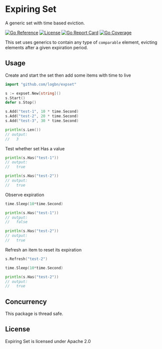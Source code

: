 # Expiring Set

A generic set with time based eviction.

[![Go Reference](https://godoc.org/github.com/logbn/expset?status.svg)](https://godoc.org/github.com/logbn/expset)
[![License](https://img.shields.io/badge/License-Apache_2.0-dd6600.svg)](https://opensource.org/licenses/Apache-2.0)
[![Go Report Card](https://goreportcard.com/badge/github.com/logbn/expset?4)](https://goreportcard.com/report/github.com/logbn/expset)
[![Go Coverage](https://github.com/logbn/expset/wiki/coverage.svg)](https://raw.githack.com/wiki/logbn/expset/coverage.html)

This set uses generics to contain any type of `comparable` element, evicting elements after a given expiration period.

## Usage

Create and start the set then add some items with time to live

```go
import "github.com/logbn/expset"

s := expset.New[string]()
s.Start()
defer s.Stop()

s.Add("test-1", 10 * time.Second)
s.Add("test-2", 20 * time.Second)
s.Add("test-3", 30 * time.Second)

println(s.Len())
// output:
//   3
```

Test whether set Has a value

```go
println(s.Has("test-1"))
// output:
//   true

println(s.Has("test-2"))
// output:
//   true
```

Observe expiration

```go
time.Sleep(10*time.Second)

println(s.Has("test-1"))
// output:
//   false

println(s.Has("test-2"))
// output:
//   true
```

Refresh an item to reset its expiration

```go
s.Refresh("test-2")

time.Sleep(10*time.Second)

println(s.Has("test-2"))
// output:
//   true
```

## Concurrency

This package is thread safe.

## License

Expiring Set is licensed under Apache 2.0
